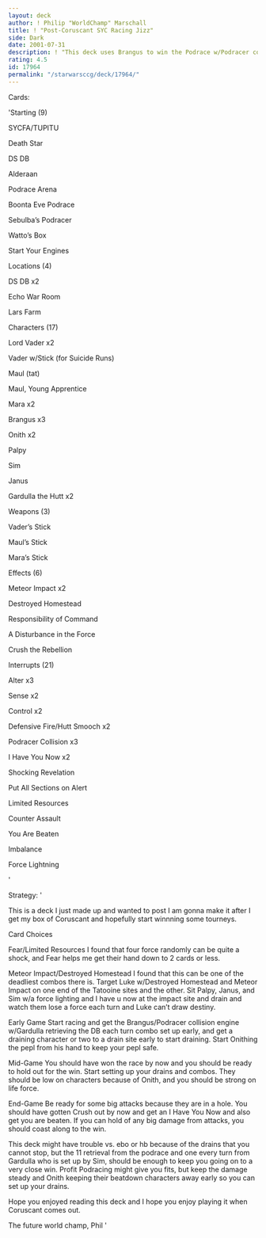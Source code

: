 ```yaml
---
layout: deck
author: ! Philip "WorldChamp" Marschall
title: ! "Post-Coruscant SYC Racing Jizz"
side: Dark
date: 2001-07-31
description: ! "This deck uses Brangus to win the Podrace w/Podracer collisions, and then use Gardulla to get everything back. It also uses Maul, Vader, Mara, and Palpy to drain and battle. Manipulation screws the opponent so he can’t do anything."
rating: 4.5
id: 17964
permalink: "/starwarsccg/deck/17964/"
---
```

Cards: 

'Starting (9)

SYCFA/TUPITU

Death Star

DS DB

Alderaan

Podrace Arena

Boonta Eve Podrace

Sebulba’s Podracer

Watto’s Box

Start Your Engines


Locations (4)

DS DB x2

Echo War Room

Lars Farm


Characters (17)

Lord Vader x2

Vader w/Stick (for Suicide Runs)

Maul (tat)

Maul, Young Apprentice

Mara x2

Brangus x3

Onith x2

Palpy 

Sim

Janus

Gardulla the Hutt x2


Weapons (3)

Vader’s Stick

Maul’s Stick

Mara’s Stick


Effects (6)

Meteor Impact x2

Destroyed Homestead

Responsibility of Command

A Disturbance in the Force

Crush the Rebellion


Interrupts (21)

Alter x3

Sense x2

Control x2

Defensive Fire/Hutt Smooch x2

Podracer Collision x3

I Have You Now x2

Shocking Revelation

Put All Sections on Alert

Limited Resources

Counter Assault

You Are Beaten

Imbalance

Force Lightning

'

Strategy: '

This is a deck I just made up and wanted to post I am gonna make it after I get my box of Coruscant and hopefully start winnning some tourneys.


Card Choices 


Fear/Limited Resources I found that four force randomly can be quite a shock, and Fear helps me get their hand down to 2 cards or less.


Meteor Impact/Destroyed Homestead I found that this can be one of the deadliest combos there is. Target Luke w/Destroyed Homestead and Meteor Impact on one end of the Tatooine sites and the other. Sit Palpy, Janus, and Sim w/a force lighting and I have u now at the impact site and drain and watch them lose a force each turn and Luke can’t draw destiny.


Early Game Start racing and get the Brangus/Podracer collision engine w/Gardulla retrieving the DB each turn combo set up early, and get a draining character or two to a drain site early to start draining. Start Onithing the pepl from his hand to keep your pepl safe. 


Mid-Game You should have won the race by now and you should be ready to hold out for the win. Start setting up your drains and combos. They should be low on characters because of Onith, and you should be strong on life force. 


End-Game Be ready for some big attacks because they are in a hole. You should have gotten Crush out by now and get an I Have You Now and also get you are beaten. If you can hold of any big damage from attacks, you should coast along to the win.


This deck might have trouble vs. ebo or hb because of the drains that you cannot stop, but the 11 retrieval from the podrace and one every turn from Gardulla who is set up by Sim, should be enough to keep you going on to a very close win. Profit Podracing might give you fits, but keep the damage steady and Onith keeping their beatdown characters away early so you can set up your drains. 


Hope you enjoyed reading this deck and I hope you enjoy playing it when Coruscant comes out.


The future world champ, Phil '
